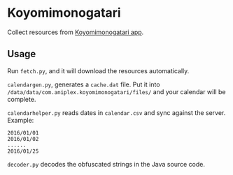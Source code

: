 # Koyomimonogatari
Collect resources from [Koyomimonogatari app](https://play.google.com/store/apps/details?id=com.aniplex.koyomimonogatari).

Usage
---
Run `fetch.py`, and it will download the resources automatically.

`calendargen.py`, generates a `cache.dat` file. Put it into `/data/data/com.aniplex.koyomimonogatari/files/` and your calendar will be complete.

`calendarhelper.py` reads dates in `calendar.csv` and sync against the server. Example:
```
2016/01/01
2016/01/02
......
2016/01/25
```

`decoder.py` decodes the obfuscated strings in the Java source code.
